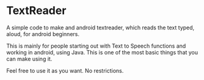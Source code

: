 # TextReader

A simple code to make and android textreader, which reads the text typed, aloud, for android beginners.

This is mainly for people starting out with Text to Speech functions and working in android, using Java. This is one of the most basic things that you can make using it.

Feel free to use it as you want. No restrictions.
